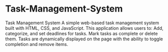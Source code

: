 # Task-Management-System
Task Management System  A simple web-based task management system built with HTML, CSS, and JavaScript. This application allows users to:      Add, categorize, and set deadlines for tasks.     Mark tasks as complete or delete them.     Tasks are dynamically displayed on the page with the ability to toggle completion and remove items.
